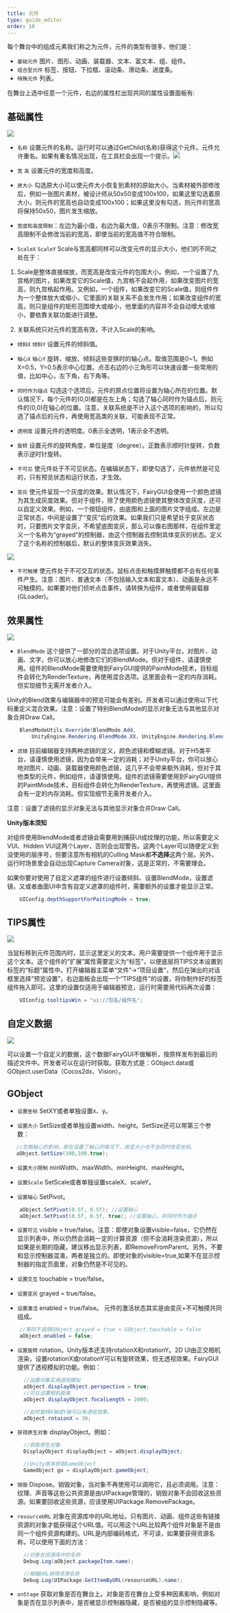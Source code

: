 ```yaml
---
title: 元件
type: guide_editor
order: 10
---
```


每个舞台中的组成元素我们称之为元件，元件的类型有很多，他们是：
- `基础元件` 图片、图形、动画、装载器、文本、富文本、组、组件。
- `组合型元件` 标签、按钮、下拉框、滚动条、滑动条、进度条。
- `特殊元件` 列表。

在舞台上选中任意一个元件，右边的属性栏出现共同的属性设置面板有:

## 基础属性

![](../../images/20170726161112.png)

- `名称` 设置元件的名称。运行时可以通过GetChild(名称)获得这个元件。元件允许重名。如果有重名情况出现，在工具栏会出现一个提示。![](../../images/20170802092514.png)

- `宽` `高` 设置元件的宽度和高度。

- `原大小` 勾选原大小可以使元件大小恢复到素材的原始大小。当素材被外部修改后，例如一张图片素材，被设计师从50x50变成100x100，如果这里勾选着原大小，则元件的宽高也自动变成100x100；如果这里没有勾选，则元件的宽高将保持50x50，图片发生缩放。

- `宽度和高度限制`：左边为最小值，右边为最大值，0表示不限制。注意：修改宽高限制不会修改当前的宽高，即使当前的宽高值不符合限制。

- `ScaleX` `ScaleY` Scale与宽高都同样可以改变元件的显示大小，他们的不同之处在于：

 1. Scale是整体直接缩放，而宽高是改变元件的包围大小。例如，一个设置了九宫格的图片，如果改变它的Scale值，九宫格不会起作用，如果改变图片的宽高，则九宫格起作用。又例如，一个组件，如果改变它的Scale值，则组件作为一个整体放大或缩小，它里面的关联关系不会发生作用；如果改变组件的宽高，则只是组件的矩形范围增大或缩小，他里面的内容并不会自动增大或缩小，要依靠关联功能进行调整。

 2. 关联系统只对元件的宽高有效，不计入Scale的影响。

- `倾斜X` `倾斜Y` 设置元件的倾斜值。 

- `轴心X` `轴心Y` 旋转、缩放、倾斜这些变换时的轴心点。取值范围是0~1。例如X=0.5，Y=0.5表示中心位置。点击右边的小三角形可以快速设置一些常用的值，比如中心，左下角，右下角等。

- `同时作为锚点` 勾选这个选项后，元件的原点位置将设置为轴心所在的位置。默认情况下，每个元件的(0,0)都是在左上角；勾选了轴心同时作为锚点后，则元件的(0,0)在轴心的位置。注意，关联系统是不计入这个选项的影响的，所以勾选了锚点后的元件，再使用宽高类的关联，可能表现不正常。

- `透明度` 设置元件的透明度。0表示全透明，1表示全不透明。

- `旋转` 设置元件的旋转角度，单位是度（degree）。正数表示顺时针旋转，负数表示逆时针旋转。

- `不可见` 使元件处于不可见状态。在编辑状态下，即使勾选了，元件依然是可见的，只有预览状态和运行状态，才生效。

- `变灰` 使元件呈现一个灰度的效果。默认情况下，FairyGUI会使用一个颜色滤镜为其生成灰度效果。但对于组件，除了使用颜色滤镜使其整体改变灰度，还可以自定义效果。例如，一个按钮组件，由底图和上面的图片文字组成。左边是正常状态，中间是设置了“变灰”后的效果。如果我们只是希望处于变灰状态时，只要图片文字变灰，不希望底图变灰，那么可以像右图那样，在组件里定义一个名称为“grayed”的控制器，由这个控制器去控制具体变灰的状态。定义了这个名称的控制器后，默认的整体变灰效果消失。

![](../../images/20170727093435.png)

- `不可触摸` 使元件处于不可交互的状态。鼠标点击和触摸屏触摸都不会有任何事件产生。注意：图片、普通文本（不包括输入文本和富文本）、动画是永远不可触摸的。如果要对他们侦听点击事件，请转换为组件，或者使用装载器(GLoader)。

## 效果属性

![](../../images/20170726161142.png)

- `BlendMode` 这个提供了一部分的混合选项设置。对于Unity平台，对图片、动画、文字，你可以放心地修改它们的BlendMode。但对于组件，请谨慎使用。组件的BlendMode需要使用到FairyGUI提供的PaintMode技术，目标组件会转化为RenderTexture，再使用混合选项。这里面会有一定的内存消耗。但实现细节无需开发者介入。

Unity的Blend效果与编辑器中的预览可能会有差别。开发者可以通过使用以下代码重定义混合效果。注意：设置了特别BlendMode的显示对象无法与其他显示对象合并Draw Call。

```csharp
    BlendModeUtils.Override(BlendMode.Add,
        UnityEngine.Rendering.BlendMode.XX, UnityEngine.Rendering.BlendMode.XX);
```

- `滤镜` 目前编辑器支持两种滤镜的定义，颜色滤镜和模糊滤镜。对于H5类平台，请谨慎使用滤镜，因为会带来一定的消耗；对于Unity平台，你可以放心地对图片、动画、装载器使用颜色滤镜，这几乎不会带来额外消耗，但对于其他类型的元件，例如组件，请谨慎使用。组件的滤镜需要使用到FairyGUI提供的PaintMode技术，目标组件会转化为RenderTexture，再使用滤镜。这里面会有一定的内存消耗。但实现细节无需开发者介入。

注意：设置了滤镜的显示对象无法与其他显示对象合并Draw Call。

**Unity版本须知**

对组件使用BlendMode或者滤镜会需要用到捕获UI成纹理的功能，所以需要定义VUI、Hidden VUI这两个Layer，否则会出现警告。这两个Layer可以随便定义到没使用的层序号，但要注意所有相机的Culling Mask都**不选择**这两个层。另外，运行时场景里会自动出现Capture Camera对象，这是正常的，不需要理会。

如果你要对使用了自定义遮罩的组件进行设置倾斜、设置BlendMode，设置滤镜，又或者曲面UI中含有自定义遮罩的组件时，需要额外的设置才能显示正常。

```csharp
    UIConfig.depthSupportForPaitingMode = true;
```

## TIPS属性

![](../../images/20170726161155.png)

当鼠标移到元件范围内时，显示这里定义的文本。用户需要提供一个组件用于显示这个文本。这个组件的“扩展”属性需要定义为“标签”，以便底层将TIPS文本设置到标签的“标题”属性中。打开编辑器主菜单“文件”->“项目设置”，然后在弹出的对话框里选择“预览设置”，右边面板会出现一个“TIPS组件”的设置，将你制作好的标签组件拖入即可。这里的设置仅适用于编辑器预览，运行时需要用代码再次设置：

```csharp
    UIConfig.tooltipsWin = "ui://包名/组件名";
```

## 自定义数据

![](../../images/20180108143441.png)

可以设置一个自定义的数据，这个数据FairyGUI不做解析，按原样发布到最后的描述文件中。开发者可以在运行时获取。获取方式是：GObject.data或GObject.userData（Cocos2dx、Vision）。

## GObject

- `设置坐标` SetXY或者单独设置x、y。

- `设置大小` SetSize或者单独设置width、height。SetSize还可以带第三个参数：

```csharp
   //忽略轴心的影响，即在设置了轴心的情况下，改变大小也不会同时改变坐标。
   aObject.SetSize(100,100,true);
```

- `设置大小限制` minWidth、maxWidth、minHeight、maxHeight。

- `设置Scale` SetScale或者单独设置scaleX、scaleY。

- `设置轴心` SetPivot。

```csharp
    aObject.SetPivot(0.5f, 0.5f); //设置轴心
    aObject.SetPivot(0.5f, 0.5f, true); //设置轴心，并同时作为锚点
```

- `设置可见` visible = true/false。注意：即使对象设置visible=false，它仍然在显示列表中，所以仍然会消耗一定的计算资源（但不会消耗渲染资源），所以如果是长期的隐藏，建议移出显示列表，即RemoveFromParent。另外，不要和显示控制器混淆，两者是独立的。即使对象的visible=true,如果不在显示控制器的指定页面里，对象仍然是不可见的。

- `设置交互` touchable = true/false。

- `设置变灰` grayed = true/false。

- `设置激活` enabled = true/false。 元件的激活状态其实是由变灰+不可触摸共同组成。
 
```csharp
    //等同于调用GObject.grayed = true + GObject.touchable = false
    aObject.enabled = false; 
```

- `设置旋转` rotation。Unity版本还支持rotationX和rotationY。2D UI由正交相机渲染，设置rotationX或rotationY可以有旋转效果，但无透视效果。FairyGUI提供了透视模拟的功能。例如：

  ```csharp
    //设置对象实用透视模拟
    aObject.displayObject.perspective = true;
    //可以设置相机距离
    aObject.displayObject.focalLength = 2000;

    //此时旋转X轴或Y轴可以有透视效果。
    aObject.rotaionX = 30;
  ```

- `获得原生对象` displayObject。例如：

  ```csharp
    //获取原生对象
    DisplayObject displayObject = aObject.displayObject;

    //Unity版本获取GameObject
    GameObject go = displayObject.gameObject;
  ```

- `销毁` Dispose。销毁对象，当对象不再使用可以调用它，且必须调用。注意：纹理、声音等这些公共资源是由UIPackage管理的，销毁对象不会回收这些资源。如果要回收这些资源，应该使用UIPackage.RemovePackage。

- `resourceURL` 对象在资源库中的URL地址。只有图片、动画、组件这些有链接资源的对象才能获得这个URL值。可以用这个URL比较两个组件对象是不是由同一个组件资源构建的。URL是内部编码格式，不可读，如果要获得资源名称，可以使用下面的方法：

  ```csharp
    //对象在资源库中的名称
    Debug.Log(aObject.packageItem.name);

    //根据URL获得资源名称
    Debug.Log(UIPackage.GetItemByURL(resourceURL).name);
  ```

- `onStage` 获取对象是否在舞台上。对象是否在舞台上受多种因素影响，例如对象是否在显示列表中，是否被显示控制器隐藏，是否被组的显示控制隐藏等。
